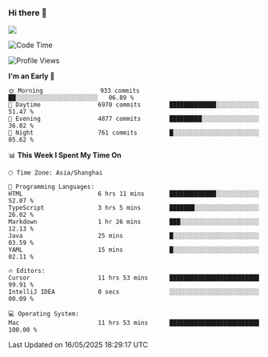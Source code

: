 ### Hi there 👋

<!--
**JJAYCHEN1e/jjaychen1e** is a ✨ _special_ ✨ repository because its `README.md` (this file) appears on your GitHub profile.

Here are some ideas to get you started:

- 🔭 I’m currently working on ...
- 🌱 I’m currently learning ...
- 👯 I’m looking to collaborate on ...
- 🤔 I’m looking for help with ...
- 💬 Ask me about ...
- 📫 How to reach me: ...
- 😄 Pronouns: ...
- ⚡ Fun fact: ...
-->

[![](https://github-readme-stats.vercel.app/api?username=jjaychen1e&show_icons=true)](https://github.com/jjaychen1e/github-readme-stats?count_private=true)

<!--START_SECTION:waka-->
![Code Time](http://img.shields.io/badge/Code%20Time-1%2C996%20hrs%2042%20mins-blue)

![Profile Views](http://img.shields.io/badge/Profile%20Views-0-blue)

**I'm an Early 🐤** 

```text
🌞 Morning                933 commits         ██░░░░░░░░░░░░░░░░░░░░░░░   06.89 % 
🌆 Daytime                6970 commits        █████████████░░░░░░░░░░░░   51.47 % 
🌃 Evening                4877 commits        █████████░░░░░░░░░░░░░░░░   36.02 % 
🌙 Night                  761 commits         █░░░░░░░░░░░░░░░░░░░░░░░░   05.62 % 
```


📊 **This Week I Spent My Time On** 

```text
🕑︎ Time Zone: Asia/Shanghai

💬 Programming Languages: 
HTML                     6 hrs 11 mins       █████████████░░░░░░░░░░░░   52.07 % 
TypeScript               3 hrs 5 mins        ███████░░░░░░░░░░░░░░░░░░   26.02 % 
Markdown                 1 hr 26 mins        ███░░░░░░░░░░░░░░░░░░░░░░   12.13 % 
Java                     25 mins             █░░░░░░░░░░░░░░░░░░░░░░░░   03.59 % 
YAML                     15 mins             █░░░░░░░░░░░░░░░░░░░░░░░░   02.11 % 

🔥 Editors: 
Cursor                   11 hrs 53 mins      █████████████████████████   99.91 % 
IntelliJ IDEA            0 secs              ░░░░░░░░░░░░░░░░░░░░░░░░░   00.09 % 

💻 Operating System: 
Mac                      11 hrs 53 mins      █████████████████████████   100.00 % 
```


 Last Updated on 16/05/2025 18:29:17 UTC
<!--END_SECTION:waka-->
